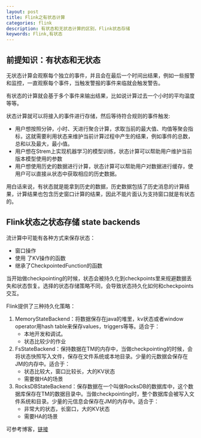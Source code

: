 ```yaml
---
layout: post
title: Flink之有状态计算
categories: flink
description: 有状态和无状态计算的区别，Flink状态存储
keywords: Flink,有状态
---
```

## 前提知识：有状态和无状态

无状态计算会观察每个独立的事件，并且会在最后一个时间出结果，例如一些报警和监控，一直观察每个事件，当触发警报的事件来临就会触发警告。

有状态的计算就会基于多个事件来输出结果，比如说计算过去一个小时的平均温度等等。

状态计算就可以将接入的事件进行存储，然后等待符合规则的事件触发:
* 用户想按照分钟，小时、天进行聚合计算，求取当前的最大值、均值等聚会指标，这就需要利用状态来维护当前计算过程中产生的结果，例如事件的总数，总和以及最大，最小值。
* 用户想在Strem上实现机器学习的模型训练，状态计算可以帮助用户维护当前版本模型使用的参数
* 用户想使用历史的数据进行计算，状态计算可以帮助用户对数据进行缓存，使用户可以直接从状态中获取相应的历史数据。

用白话来说，有状态就是能拿到历史的数据，历史数据包括了历史消息的计算结果，计算结果也包含历史窗口计算的结果，因此不能片面认为支持窗口就是有状态的。

## Flink状态之状态存储 state backends

流计算中可能有各种方式来保存状态：
* 窗口操作
* 使用 了KV操作的函数
* 继承了CheckpointedFunction的函数

当开始做checkpointing的时候，状态会被持久化到checkpoints里来规避数据丢失和状态恢复。选择的状态存储策略不同，会导致状态持久化如何和checkpoints交互。

Flink提供了三种持久化策略：
1. MemoryStateBackend：将数据保存在java的堆里，kv状态或者window operator用hash table来保存values，triggers等等。适合于：
    * 本地开发和调试。
    * 状态比较少的作业
2. FsStateBackend：保持数据在TM的内存中，当做checkpointing的时候，会将状态快照写入文件，保存在文件系统或本地目录。少量的元数据会保存在JM的内存中。适合于：
    * 状态比较大，窗口比较长，大的KV状态
    * 需要做HA的场景
3. RocksDBStateBackend：保存数据在一个叫做RocksDB的数据库中，这个数据库保存在TM的数据目录中。当做checkpointing时，整个数据库会被写入文件系统和目录。少量的元信息会保存在JM的内存中。适合于：
    * 非常大的状态，长窗口，大的KV状态
    * 需要HA的场景

可参考博客，[链接](https://www.cnblogs.com/029zz010buct/p/9403283.html)